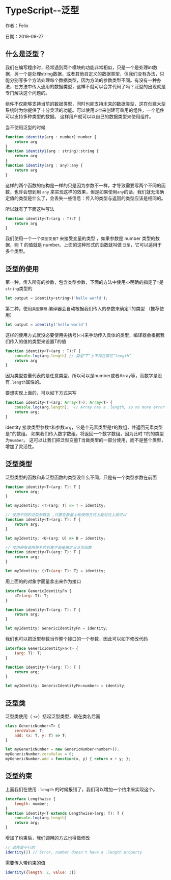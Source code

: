 # TypeScript--泛型

作者：Felix

日期：2019-09-27

## 什么是泛型？

我们在编写程序时，经常遇到两个模块的功能非常相似，只是一个是处理int数据，另一个是处理string数据，或者其他自定义的数据类型，但我们没有办法，只能分别写多个方法处理每个数据类型，因为方法的参数类型不同。有没有一种办法，在方法中传入通用的数据类型，这样不就可以合并代码了吗？泛型的出现就是专门解决这个问题的。

组件不仅能够支持当前的数据类型，同时也能支持未来的数据类型，这在创建大型系统时为你提供了十分灵活的功能。可以使用`泛型`来创建可重用的组件，一个组件可以支持多种类型的数据。 这样用户就可以以自己的数据类型来使用组件。

当不使用泛型的时候

```js
function identity(arg : number):number {
    return arg
}
function identity1(arg : string):string {
    return arg
}
function identity(arg : any):any {
	return arg
}
```

这样的两个函数的结构是一样的只是因为参数不一样，才导致需要写两个不同的函数，也许会想到用 `any` 来实现这样的效果，但是如果使用`any`的话，我们就无法确定值的类型是什么了，会丢失一些信息：传入的类型与返回的类型应该是相同的。

所以就有了下面这种写法

```js
function identity<T>(arg : T):T {
	return arg
}
```

我们使用一个一个`类型变量T` 来接受变量的类型 ，如果参数是 number 类型的数据，则 T 的值就是 number。上面的这种形式的函数就叫做 `泛型`，它可以适用于多个类型。

## 泛型的使用

第一种，传入所有的参数，包含类型参数，下面的方法中使用`<>`明确的指定了`T`是`string`类型的

```js
let output = identity<string>('hello world');
```

第二种，使用`类型推断` 编译器会自动根据我们传入的参数来确定T的类型 （推荐使用）

```js
let output = identity('hello world')
```

这样的使用方式就没必要使用尖括号(`<>`)来手动传入具体的类型，编译器会根据我们传入的值的类型来设置T的值

``` js
function identity<T>(arg : T):T {
    console.log(arg.length) // 类型“T”上不存在属性“length”
    return arg
}
```

因为类型变量代表的是任意类型，所以可以是number或者Array等，而数字是没有`.length`属性的。

要想实现上面的，可以如下方式来写

```js
function identity<T>(arg: Array<T>): Array<T> {
    console.log(arg.length);  // Array has a .length, so no more error
    return arg;
}
```

identity 接收类型参数`T`和参数`arg`，它是个元素类型是`T`的数组，并返回元素类型是`T`的数组。 如果我们传入数字数组，将返回一个数字数组，因为此时 `T`的的类型为`number`。 这可以让我们把泛型变量T当做类型的一部分使用，而不是整个类型，增加了灵活性。

## 泛型类型

泛型类型的函数和非泛型函数的类型没什么不同，只是有一个类型参数在前面

```js
function identity<T>(arg: T): T {
    return arg;
}

let myIdentity: <T>(arg: T) => T = identity;

// 使用不同的泛型参数名 ,只要在数量上和使用方式上能对应上就可以
function identity<T>(arg: T): T {
    return arg;
}

let myIdentity: <U>(arg: U) => U = identity;

// 使用带有调用签名的对象字面量来定义泛型函数
function identity<T>(arg: T): T {
    return arg;
}

let myIdentity: {<T>(arg: T): T} = identity;
```

用上面的的对象字面量拿出来作为接口

```js
interface GenericIdentityFn {
    <T>(arg: T): T;
}

function identity<T>(arg: T): T {
    return arg;
}

let myIdentity: GenericIdentityFn = identity;
```

我们也可以把泛型参数当作整个接口的一个参数，因此可以如下修改代码

```js
interface GenericIdentityFn<T> {
    (arg: T): T;
}

function identity<T>(arg: T): T {
    return arg;
}

let myIdentity: GenericIdentityFn<number> = identity;
```

## 泛型类

泛型类使用（ `<>`）括起泛型类型，跟在类名后面

```js
class GenericNumber<T> {
    zeroValue: T;
    add: (x: T, y: T) => T;
}

let myGenericNumber = new GenericNumber<number>();
myGenericNumber.zeroValue = 0;
myGenericNumber.add = function(x, y) { return x + y; };
```



## 泛型约束

上面我们在使用 `.length` 的时候报错了，我们可以增加一个约束来实现这个。

```js
interface Lengthwise {
    length: number;
}
function identity<T extends Lengthwise>(arg: T): T {
    console.log(arg.length)
    return arg;
}
```

增加了约束后，我们调用的方式也得做修改

```js
// 这样是不行的
identity(2) // Error, number doesn't have a .length property
```

需要传入带约束的值

```js
identity({length: 2, value: 3})
```






